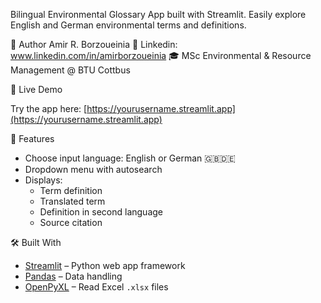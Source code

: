 Bilingual Environmental Glossary App built with Streamlit. Easily explore English and German environmental terms and definitions.

👤 Author
Amir R. Borzoueinia
📧 Linkedin: www.linkedin.com/in/amirborzoueinia
🎓 MSc Environmental & Resource Management @ BTU Cottbus

🚀 Live Demo

Try the app here: [https://yourusername.streamlit.app](https://yourusername.streamlit.app)  

📂 Features

- Choose input language: English or German 🇬🇧🇩🇪  
- Dropdown menu with autosearch  
- Displays:
  - Term definition
  - Translated term
  - Definition in second language
  - Source citation

🛠️ Built With

- [Streamlit](https://streamlit.io/) – Python web app framework
- [Pandas](https://pandas.pydata.org/) – Data handling
- [OpenPyXL](https://openpyxl.readthedocs.io/) – Read Excel `.xlsx` files
